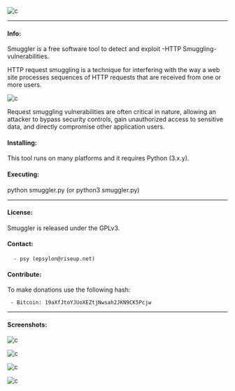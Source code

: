 
![c](https://03c8.net/images/smuggler_banner.png)

----------

#### Info:
 
 Smuggler is a free software tool to detect and exploit -HTTP Smuggling- vulnerabilities.

 HTTP request smuggling is a technique for interfering with the way a web site processes sequences of HTTP requests that are received from one or more users. 

![c](https://03c8.net/images/smuggler_poc.png)

 Request smuggling vulnerabilities are often critical in nature, allowing an attacker to bypass security controls, gain unauthorized access to sensitive data, and directly compromise other application users.

#### Installing:

 This tool runs on many platforms and it requires Python (3.x.y).

#### Executing:
  
  python smuggler.py (or python3 smuggler.py)

----------

#### License:

 Smuggler is released under the GPLv3.

#### Contact:

      - psy (epsylon@riseup.net)

#### Contribute: 

 To make donations use the following hash:
  
     - Bitcoin: 19aXfJtoYJUoXEZtjNwsah2JKN9CK5Pcjw

----------

####  Screenshots:

![c](https://03c8.net/images/smuggler_detection.png)

![c](https://03c8.net/images/smuggler_detection2.png)

![c](https://03c8.net/images/smuggler_exploit.png)

![c](https://03c8.net/images/smuggler_exploit2.png)

